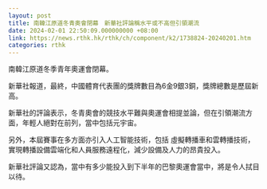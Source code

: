 ```yaml
---
layout: post
title: 南韓江原道冬青奧會閉幕　新華社評論稱水平或不高但引領潮流
date: 2024-02-01 22:50:09.000000000 +08:00
link: https://news.rthk.hk/rthk/ch/component/k2/1738824-20240201.htm
categories: rthk
---
```


南韓江原道冬季青年奧運會閉幕。

新華社報道，最終，中國體育代表團的獎牌數目為6金9銀3銅，獎牌總數是歷屆新高。

新華社的評論表示，冬青奧會的競技水平難與奧運會相提並論，但在引領潮流方面，年輕人絕對在前列，當中包括元宇宙。

另外，本屆賽事在多方面亦引入人工智能技術，包括 虛擬轉播車和雲轉播技術，實現轉播設備雲端化和人員服務遠程化，減少設備及人力的昂貴投入。

新華社評論又認為，當中有多少能投入到下半年的巴黎奧運會當中，將是令人拭目以待。
